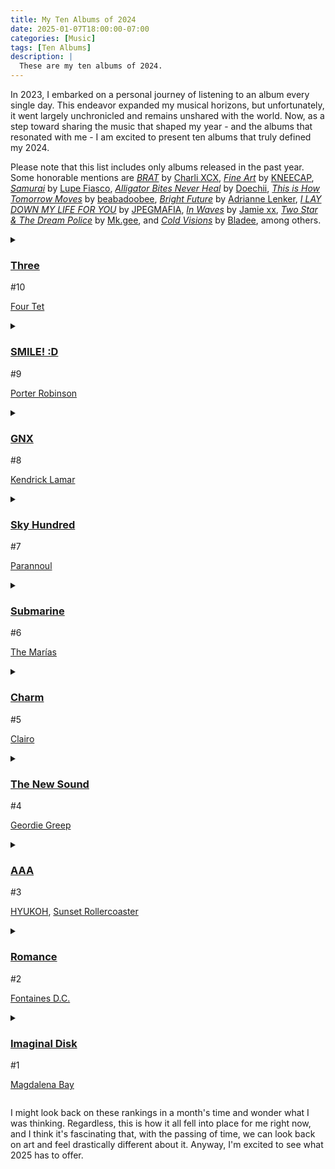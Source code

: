 ```yaml
---
title: My Ten Albums of 2024
date: 2025-01-07T18:00:00-07:00
categories: [Music]
tags: [Ten Albums]
description: |
  These are my ten albums of 2024.
---
```


In 2023, I embarked on a personal journey of listening to an album every single day. This endeavor expanded my musical horizons, but unfortunately, it went largely unchronicled and remains unshared with the world. Now, as a step toward sharing the music that shaped my year - and the albums that resonated with me - I am excited to present ten albums that truly defined my 2024.

Please note that this list includes only albums released in the past year. Some honorable mentions are [*BRAT*](https://en.wikipedia.org/wiki/Brat_(album)) by [Charli XCX](https://en.wikipedia.org/wiki/Charli_XCX), [*Fine Art*](https://en.wikipedia.org/wiki/Fine_Art_(Kneecap_album)) by [KNEECAP](https://en.wikipedia.org/wiki/Kneecap_(band)), [*Samurai*](https://en.wikipedia.org/wiki/Samurai_(Lupe_Fiasco_album)) by [Lupe Fiasco](https://en.wikipedia.org/wiki/Lupe_Fiasco), [*Alligator Bites Never Heal*](https://en.wikipedia.org/wiki/Alligator_Bites_Never_Heal) by [Doechii](https://en.wikipedia.org/wiki/Doechii), [*This is How Tomorrow Moves*](https://en.wikipedia.org/wiki/This_Is_How_Tomorrow_Moves) by [beabadoobee](https://en.wikipedia.org/wiki/Beabadoobee), [*Bright Future*](https://en.wikipedia.org/wiki/Bright_Future_(Adrianne_Lenker_album)) by [Adrianne Lenker](https://en.wikipedia.org/wiki/Adrianne_Lenker), [*I LAY DOWN MY LIFE FOR YOU*](https://en.wikipedia.org/wiki/I_Lay_Down_My_Life_for_You) by [JPEGMAFIA](https://en.wikipedia.org/wiki/JPEGMafia), [*In Waves*](https://en.wikipedia.org/wiki/In_Waves_(Jamie_xx_album)) by [Jamie xx](https://en.wikipedia.org/wiki/Jamie_xx), [*Two Star & The Dream Police*](https://en.wikipedia.org/wiki/Two_Star_%26_the_Dream_Police) by [Mk.gee](https://en.wikipedia.org/wiki/Mk.gee), and [*Cold Visions*](https://en.wikipedia.org/wiki/Cold_Visions) by [Bladee](https://en.wikipedia.org/wiki/Bladee), among others.

<details id="ten" class="portfolio-item">
  <summary>
    <h3>
      <a href="https://en.wikipedia.org/wiki/Three_(Four_Tet_album)" target="_blank">Three</a>
    </h3>
    <span>#10</span>
    <p>
      <a href="https://en.wikipedia.org/wiki/Four_Tet" target="_blank">Four Tet</a>
    </p>
  </summary>
  <div>
    <p>
      In <i>Three</i>, Four Tet departs from his typical stadium setlists and navigates a far more intimate, restrained tone. An album built for getting lost in the soundscape and locking in; a far cry from his work with <a href="https://en.wikipedia.org/wiki/Skrillex" target="_blank">Skrillex</a> and <a href="https://en.wikipedia.org/wiki/Fred_Again" target="_blank">Fred again..</a>.
    </p>
  </div>
</details>

<details id="nine" class="portfolio-item">
  <summary>
    <h3>
      <a href="https://en.wikipedia.org/wiki/Smile!_:D" target="_blank">SMILE! :D</a>
    </h3>
    <span>#9</span>
    <p>
       <a href="https://en.wikipedia.org/wiki/Porter_Robinson" target="_blank">Porter Robinson</a>
    </p>
  </summary>
  <div>
    <p>
      A pairing of vivacious, energetic sound and a downcast, nostalgic mood, creating an album that pulls listeners between joy and melancholy. Although I still prefer <a href="https://en.wikipedia.org/wiki/Nurture_(album)" target="_blank">Nurture</a> and <a href="https://en.wikipedia.org/wiki/Worlds_(Porter_Robinson_album)" target="_blank">Worlds</a> over <i>SMILE! :D</i>, the tour for this album was an incredible show and perhaps one of the best concert experiences I've had the fortune of seeing.    
    </p>
  </div>
</details>

<details id="eight" class="portfolio-item">
  <summary>
    <h3>
      <a href="https://en.wikipedia.org/wiki/GNX_(album)" target="_blank">GNX</a>
    </h3>
    <span>#8</span>
    <p>
      <a href="https://en.wikipedia.org/wiki/Kendrick_Lamar" target="_blank">Kendrick Lamar</a>
    </p>
  </summary>
  <div>
    <p>
      It would be wrong to exclude the GOAT of West Coast hip-hop from this list. I spent this year exploring Kendrick's earlier work, such as <a href="https://en.wikipedia.org/wiki/Section.80" target="_blank">Section.80</a>, and I was impressed by how well it holds up and will continue to hold up twenty years from now. GNX is no different. The <a href="https://en.wikipedia.org/wiki/SZA" target="_blank">SZA</a> features showcase his talent across genres. This album got mustard.
    </p>
  </div>
</details>

<details id="seven" class="portfolio-item">
  <summary>
    <h3>
      <a href="https://pitchfork.com/reviews/albums/parannoul-sky-hundred/" target="_blank">Sky Hundred</a>
    </h3>
    <span>#7</span>
    <p>
      <a href="https://en.wikipedia.org/wiki/Parannoul" target="_blank">Parannoul</a>
    </p>
  </summary>
  <div>
    <p>
      I've been a fan of Parannoul since the release of <a href="https://en.wikipedia.org/wiki/To_See_the_Next_Part_of_the_Dream" target="_blank">To See the Next Part of the Dream</a>, an album completed alone and in a bedroom. The vocals were recorded on a Samsung Galaxy S5. Sky Hundred continues this legacy of noisy, swelling shoegaze. I was overjoyed to see this release considering I was not a fan of the <a href="https://pitchfork.com/reviews/albums/fax-gang-parannoul-scattersun/" target="_blank">collaboration album</a> earlier this year with <a href="https://daily.bandcamp.com/features/fax-gang-aethernet-interview" target="_blank">Fax Gang</a>.
    </p>
  </div>
</details>

<details id="six" class="portfolio-item">
  <summary>
    <h3>
      <a href="https://en.wikipedia.org/wiki/Submarine_(The_Mar%C3%ADas_album)" target="_blank">Submarine</a>
    </h3>
    <span>#6</span>
    <p>
      <a href="https://en.wikipedia.org/wiki/The_Mar%C3%ADas" target="_blank">The Marías</a>
    </p>
  </summary>
  <div>
    <p>
      The Marías' combination of psych, jazz, and dream-pop creates a melancholic album that, with the added context of the <a href="https://www.elle.com/culture/music/a60949592/the-marias-breakup-submarine-interview/" target="_blank">breakup</a> between the couple that founded the band, resonates deeply with themes of love, loss, and introspection. It's hard to hate.
    </p>
  </div>
</details>

<details id="five" class="portfolio-item">
  <summary>
    <h3>
      <a href="https://en.wikipedia.org/wiki/Charm_(Clairo_album)" target="_blank">Charm</a>
    </h3>
    <span>#5</span>
    <p>
      <a href="https://en.wikipedia.org/wiki/Clairo" target="_blank">Clairo</a>
    </p>
  </summary>
  <div>
    <p>
      Building on her signature dreamy indie-pop sound, Clairo continues to draw upon the '70s palette as she did in <a href="https://en.wikipedia.org/wiki/Sling_(album)" target="_blank">Sling</a>, another fantastic album. It's interesting to read about her <a href="      https://www.vulture.com/article/clairo-charm-influences.html" target="_blank">inspirations</a> for this album, which include <a href="https://en.wikipedia.org/wiki/Harry_Nilsson" target="_blank">Harry Nilsson</a> and <a href="https://en.wikipedia.org/wiki/The_Beach_Boys" target="_blank">The Beach Boys</a>.
    </p>
  </div>
</details>

<details id="four" class="portfolio-item">
  <summary>
    <h3>
      <a href="https://en.wikipedia.org/wiki/The_New_Sound" target="_blank">The New Sound</a>
    </h3>
    <span>#4</span>
    <p>
      <a href="https://en.wikipedia.org/wiki/Geordie_Greep" target="_blank">Geordie Greep</a>
    </p>
  </summary>
  <div>
    <p>
      As sad as I was to see the split of <a href="https://en.wikipedia.org/wiki/Black_Midi" target="_blank">black midi</a>, <i>The New Sound </i>does not disappoint. His unsubtle, unsympathetic characters paired with an unrelenting slurry of salsa, showtunes, jazz, and samba, among dozens of other styles, make for an album that some consider exhausting. If you can stomach the rollercoaster, it really is compelling.
    </p>
  </div>
</details>

<details id="three" class="portfolio-item">
  <summary>
    <h3>
      <a href="https://www.nme.com/features/music-features/hyukoh-sunset-rollercoaster-aaa-interview-3789952" target="_blank">AAA</a>
    </h3>
    <span>#3</span>
    <p>
      <a href="https://en.wikipedia.org/wiki/Hyukoh" target="_blank">HYUKOH</a>, <a href="https://en.wikipedia.org/wiki/Sunset_Rollercoaster" target="_blank">Sunset Rollercoaster</a>
    </p>
  </summary>
  <div>
    <p>
      HYUKOH and Sunset Rollercoaster join forces to create an album that's true to their beloved sounds, yet never cancels each other out. We get psych, bossa-nova, indie-pop, and more, with and the list going on and on for each track. And this is from two bands from different countries. Yet it's cohesive, and well-paced, with every instrument and voice adding depth and texture. <a href="https://www.youtube.com/watch?v=qDLN4LWPIXw&list=PL2byhjvwcjEcbEhFn5MiCE1u-HzYAc-6P&index=2" target="_blank">Y</a> is one of my favorite songs of the year.
    </p>
  </div>
</details>

<details id="two" class="portfolio-item">
  <summary>
    <h3>
      <a href="https://en.wikipedia.org/wiki/Romance_(Fontaines_D.C._album)" target="_blank">Romance</a>
    </h3>
    <span>#2</span>
    <p>
      <a href="https://en.wikipedia.org/wiki/Fontaines_D.C." target="_blank">Fontaines D.C.</a>
    </p>
  </summary>
  <div>
    <p>
      On their fourth album, the Irish group trades steely post-punk for stadium-sized alt rock. I've been enamored with the group since <a href="https://en.wikipedia.org/wiki/Skinty_Fia" target="_blank">Skinty Fia</a>, and although I expected a similar sound on <i>Romance</i>, I can't say I'm disappointed. I enjoy their newfounded amalgamation of <a href="https://en.wikipedia.org/wiki/Britpop" target="_blank">Britpop</a> and '90s alt rock. My favorite tracks include <a href="https://www.youtube.com/watch?v=TWsF-gFGGlo" target="_blank">In the Modern World</a>, <a href="https://www.youtube.com/watch?v=NtEFQLB7Vds" target="_blank">Bug</a>, and <a href="https://www.youtube.com/watch?v=NtEFQLB7Vds" target="_blank">Favourite</a>.
    </p>
  </div>
</details>

<details id="one" class="portfolio-item">
  <summary>
    <h3>
      <a href="https://en.wikipedia.org/wiki/Imaginal_Disk" target="_blank">Imaginal Disk</a>
    </h3>
    <span>#1</span>
    <p>
      <a href="https://en.wikipedia.org/wiki/Magdalena_Bay_(duo)" target="_blank">Magdalena Bay</a>
    </p>
  </summary>
  <div>
    <p>
      As my introduction to Magdalena Bay, <i>Imaginal Disk</i> quickly became my favorite pop album of the year and served as a stellar first impression to the duo. The almost kitschy sci-fi theme working in tandem with candy floss melodies, as exemplified in <a href="https://www.youtube.com/watch?v=_8gfVTnbBi8" target="_blank">Death & Romance</a>, craft what would be mindless pop if done by any other artist. The album takes my favorite pieces from each of the band's primary inspirations: <a href="https://en.wikipedia.org/wiki/Grimes" target="_blank">Grimes</a>, <a href="https://en.wikipedia.org/wiki/Chairlift_(band)" target="_blank">Chairlift</a>, and <a href="https://en.wikipedia.org/wiki/Charli_XCX" target="_blank">Charli XCX</a>.
    </p>
  </div>
</details>

I might look back on these rankings in a month's time and wonder what I was thinking. Regardless, this is how it all fell into place for me right now, and I think it's fascinating that, with the passing of time, we can look back on art and feel drastically different about it. Anyway, I'm excited to see what 2025 has to offer.